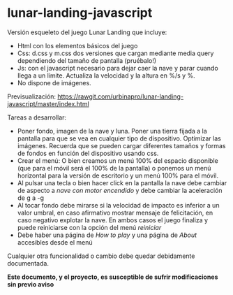 # lunar-landing-javascript
Versión esqueleto del juego Lunar Landing que incluye:

* Html con los elementos básicos del juego
* Css: d.css y m.css dos versiones que cargan mediante media query dependiendo del tamaño de pantalla (pruébalo!)
* Js: con el javascript necesario para dejar caer la nave y parar cuando llega a un límite. Actualiza la velocidad y la altura en %/s y %.
* No dispone de imágenes.

Previsualización: https://rawgit.com/urbinapro/lunar-landing-javascript/master/index.html

Tareas a desarrollar:
* Poner fondo, imagen de la nave y luna. Poner una tierra fijada a la pantalla para que se vea en cualquier tipo de dispositivo. Optimizar las imágenes. Recuerda que se pueden cargar diferentes tamaños y formas de fondos en función del dispositivo usando css.
* Crear el menú: O bien creamos un menú 100% del espacio disponible (que para el móvil será el 100% de la pantalla) o ponemos un menú horizontal para la versión de escritorio y un menú 100% para el móvil.
* Al pulsar una tecla o bien hacer click en la pantalla la nave debe cambiar de aspecto a *nave con motor encendido* y debe cambiar la aceleración de g a -g
* Al tocar fondo debe mirarse si la velocidad de impacto es inferior a un valor umbral, en caso afirmativo mostrar mensaje de felicitación, en caso negativo explotar la nave. En ambos casos el juego finaliza y puede reiniciarse con la opción del menú *reiniciar*
* Debe haber una página de *How to play* y una página de *About* accesibles desde el menú

Cualquier otra funcionalidad o cambio debe quedar debidamente documentada.

**Este documento, y el proyecto, es susceptible de sufrir modificaciones sin previo aviso**
